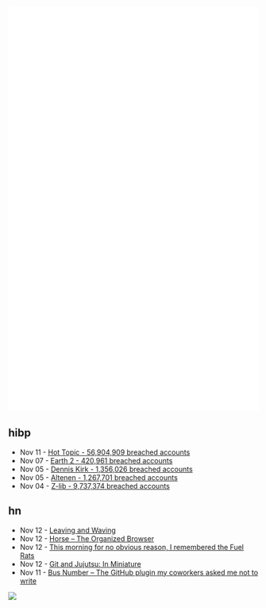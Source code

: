 ![Metrics](https://raw.githubusercontent.com/phixion/phixion/master/metrics.svg)

## hibp

<!--
for https://github.com/phixion/phixion/blob/main/.github/workflows/feeds.yml
-->
<!--START_SECTION:haveibeenpwnd-->
- Nov 11 - [Hot Topic - 56,904,909 breached accounts](https://haveibeenpwned.com/PwnedWebsites#HotTopic)
- Nov 07 - [Earth 2 - 420,961 breached accounts](https://haveibeenpwned.com/PwnedWebsites#Earth2)
- Nov 05 - [Dennis Kirk - 1,356,026 breached accounts](https://haveibeenpwned.com/PwnedWebsites#DennisKirk)
- Nov 05 - [Altenen - 1,267,701 breached accounts](https://haveibeenpwned.com/PwnedWebsites#Altenen)
- Nov 04 - [Z-lib - 9,737,374 breached accounts](https://haveibeenpwned.com/PwnedWebsites#ZLib)
<!--END_SECTION:haveibeenpwnd-->

## hn

<!--
for https://github.com/phixion/phixion/blob/main/.github/workflows/feeds.yml
-->
<!--START_SECTION:hn-->
- Nov 12 - [Leaving and Waving](https://deannadikeman.com/leaving-and-waving)
- Nov 12 - [Horse – The Organized Browser](https://browser.horse)
- Nov 12 - [This morning for no obvious reason, I remembered the Fuel Rats](https://hachyderm.io/@danderson/113465421567555186)
- Nov 12 - [Git and Jujutsu: In Miniature](https://lottia.net/notes/0013-git-jujutsu-miniature.html)
- Nov 11 - [Bus Number – The GitHub plugin my coworkers asked me not to write](https://www.scannedinavian.com/the-github-plugin-my-coworkers-asked-me-not-to-write.html)
<!--END_SECTION:hn-->

<!--
for https://yhype.me
-->
![](https://hit.yhype.me/github/profile?user_id=13013670)
